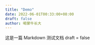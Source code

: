 ```yaml
---
title: "Demo"
date: 2022-06-01T00:33:00+08:00
draft: false
author: 喝蒙牛长大
---
```


这是一篇 Markdown 测试文档
draft = false
